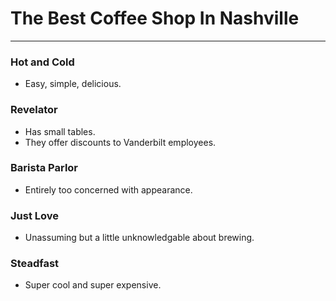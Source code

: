 # The Best Coffee Shop In Nashville

---

### Hot and Cold
 - Easy, simple, delicious.

### Revelator
 - Has small tables. 
 - They offer discounts to Vanderbilt employees.

### Barista Parlor
 - Entirely too concerned with appearance.

### Just Love
 - Unassuming but a little unknowledgable about brewing.

### Steadfast
 - Super cool and super expensive.
